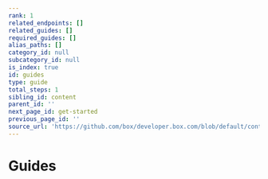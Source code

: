 ```yaml
---
rank: 1
related_endpoints: []
related_guides: []
required_guides: []
alias_paths: []
category_id: null
subcategory_id: null
is_index: true
id: guides
type: guide
total_steps: 1
sibling_id: content
parent_id: ''
next_page_id: get-started
previous_page_id: ''
source_url: 'https://github.com/box/developer.box.com/blob/default/content/guides/index.md'
---
```


# Guides
